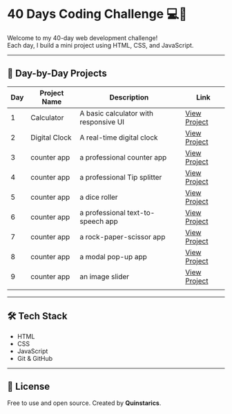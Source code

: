 # 40 Days Coding Challenge 💻🚀

Welcome to my 40-day web development challenge!  
Each day, I build a mini project using HTML, CSS, and JavaScript.

---

## 📅 Day-by-Day Projects

| Day | Project Name    | Description                            | Link                                               |
|-----|------------------|----------------------------------------|---------------------------------------------------|
| 1   | Calculator       | A basic calculator with responsive UI  | [View Project](./day1-Calculator/calculator.html) |
| 2   | Digital Clock    | A real-time digital clock              | [View Project](./day2Clock/clock.html)            |
| 3   | counter app      | a professional counter app             |  [View Project](./day3CounterApp/index.html)  
| 4   | counter app      | a professional Tip splitter            |  [View Project](./day4CounterApp/index.html)                      |            |
| 5   | counter app      | a dice roller                          |  [View Project](./day5CounterApp/DiceRoller.c)                      |            |
| 6   | counter app      | a professional text-to-speech app      |  [View Project](./day6CounterApp/index.html)                      |            |
| 7   | counter app      | a rock-paper-scissor app               |  [View Project](./day7CounterApp/index.html)                      |            |
| 8   | counter app      | a  modal pop-up app                    |  [View Project](./day8CounterApp/index.html)                      |            |
| 9   | counter app      | an image slider                        |  [View Project](./day9CounterApp/index.html)                      |            |
                    |            |

---

## 🛠️ Tech Stack

- HTML
- CSS
- JavaScript
- Git & GitHub

---

## 🔖 License

Free to use and open source. Created by **Quinstarics**.
